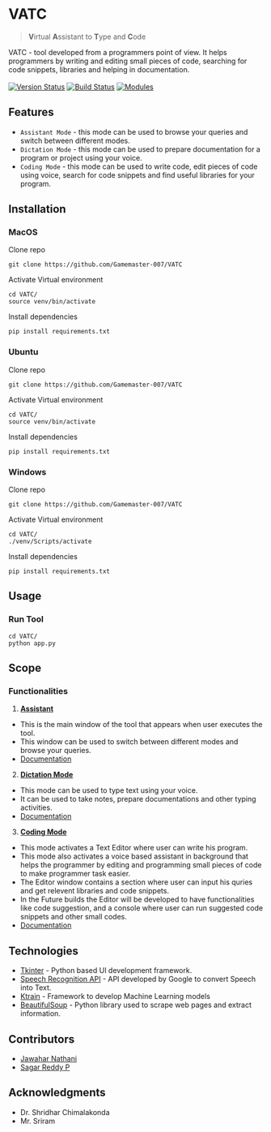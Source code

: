 # VATC
> **V**irtual **A**ssistant to **T**ype and **C**ode

VATC - tool developed from a programmers point of view. It helps programmers by writing and editing small pieces of code, searching for code snippets, libraries and helping in documentation.</br>
</br>
[![Version Status](https://img.shields.io/badge/stable-1.0.1-blue)](https://github.com/Gamemaster-007/VATC)
[![Build Status](https://img.shields.io/badge/build-passed-brightgreen)](https://github.com/Gamemaster-007/VATC)
[![Modules](https://img.shields.io/badge/python-3.6%20%7C%203.7%20%7C%203.8%20%7C%203.9-blue)](https://docs.python.org/3/)

## Features

- ```Assistant Mode``` - this mode can be used to browse your queries and switch between different modes.
- ```Dictation Mode``` - this mode can be used to prepare documentation for a program or project using your voice.
- ```Coding Mode``` - this mode can be used to write code, edit pieces of code using voice, search for code snippets and find useful libraries for your program. 

## Installation

### MacOS
Clone repo
```
git clone https://github.com/Gamemaster-007/VATC
```
Activate Virtual environment
```
cd VATC/
source venv/bin/activate
```
Install dependencies
```
pip install requirements.txt
```

### Ubuntu
Clone repo
```
git clone https://github.com/Gamemaster-007/VATC
```
Activate Virtual environment
```
cd VATC/
source venv/bin/activate
```
Install dependencies
```
pip install requirements.txt
```

### Windows
Clone repo
```
git clone https://github.com/Gamemaster-007/VATC
```
Activate Virtual environment
```
cd VATC/
./venv/Scripts/activate
```
Install dependencies
```
pip install requirements.txt
```

## Usage

### Run Tool
```
cd VATC/
python app.py
```

## Scope

### Functionalities

1. **[Assistant](/Assistant.md)**
  - This is the main window of the tool that appears when user executes the tool.
  - This window can be used to switch between different modes and browse your queries.
  - [Documentation](/Assistant.md)
 
2. **[Dictation Mode](/Dictation.md)**
  - This mode can be used to type text using your voice.
  - It can be used to take notes, prepare documentations and other typing activities.
  - [Documentation](/Dictation.md)
 
3. **[Coding Mode](/Coding_mode.md)**
  - This mode activates a Text Editor where user can write his program.
  - This mode also activates a voice based assistant in background that helps the programmer by editing and programming small pieces of code to make programmer task easier.
  - The Editor window contains a section where user can input his quries and get relevent libraries and code snippets.
  - In the Future builds the Editor will be developed to have functionalities like code suggestion, and a console where user can run suggested code snippets and other small codes.
  - [Documentation](/Coding_mode.md)


## Technologies

- [Tkinter](https://www.python.org) - Python based UI development framework.
- [Speech Recognition API](https://pypi.org/project/SpeechRecognition/) - API developed by Google to convert Speech into Text.
- [Ktrain](https://pypi.org/project/ktrain/) - Framework to develop Machine Learning models
- [BeautifulSoup](https://www.crummy.com/software/BeautifulSoup/bs4/doc/) - Python library used to scrape web pages and extract information.

## Contributors

- [Jawahar Nathani](https://github.com/Gamemaster-007)
- [Sagar Reddy P](https://github.com/sagar345)

## Acknowledgments

- Dr. Shridhar Chimalakonda
- Mr. Sriram


 
